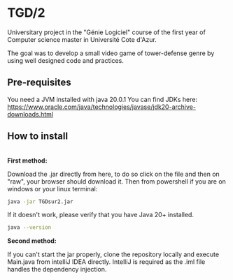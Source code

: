 # TGD/2

Universitary project in the "Génie Logiciel" course of the first year of Computer science master in Université Cote d'Azur.

The goal was to develop a small video game of tower-defense genre by using well designed code and practices.

## Pre-requisites

You need a JVM installed with java 20.0.1
You can find JDKs here: https://www.oracle.com/java/technologies/javase/jdk20-archive-downloads.html

## How to install

<br>
<b>First method:</b>

Download the .jar directly from here, to do so click on the file and then on "raw", your browser should download it.
Then from powershell if you are on windows or your linux terminal:

```bash
java -jar TGDsur2.jar
```

If it doesn't work, please verify that you have Java 20+ installed. 

```bash
java --version
```
<b>Second method:</b>

If you can't start the jar properly, clone the repository locally and execute Main.java from intelliJ IDEA directly. IntelliJ is required as the .iml file handles the dependency injection.

